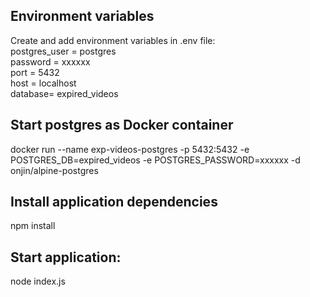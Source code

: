 ## Environment variables
Create and add environment variables in .env file:  
postgres_user = postgres  
password = xxxxxx  
port = 5432  
host = localhost  
database= expired_videos  

## Start postgres as Docker container
docker run --name exp-videos-postgres -p 5432:5432  -e POSTGRES_DB=expired_videos -e POSTGRES_PASSWORD=xxxxxx -d onjin/alpine-postgres

## Install application dependencies
npm install

## Start application:
node index.js
